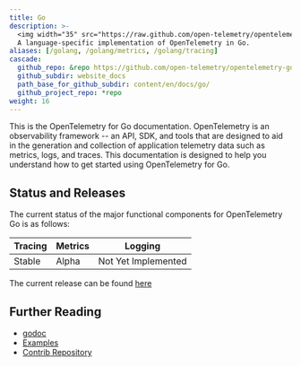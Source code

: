 ```yaml
---
title: Go
description: >-
  <img width="35" src="https://raw.github.com/open-telemetry/opentelemetry.io/main/iconography/32x32/Golang_SDK.svg"></img>
  A language-specific implementation of OpenTelemetry in Go.
aliases: [/golang, /golang/metrics, /golang/tracing]
cascade:
  github_repo: &repo https://github.com/open-telemetry/opentelemetry-go
  github_subdir: website_docs
  path_base_for_github_subdir: content/en/docs/go/
  github_project_repo: *repo
weight: 16
---
```


This is the OpenTelemetry for Go documentation. OpenTelemetry is an observability framework -- an API, SDK, and tools that are designed to aid in the generation and collection of application telemetry data such as metrics, logs, and traces. This documentation is designed to help you understand how to get started using OpenTelemetry for Go.

## Status and Releases

The current status of the major functional components for OpenTelemetry Go is as follows:

| Tracing | Metrics | Logging |
| ------- | ------- | ------- |
| Stable  | Alpha   | Not Yet Implemented |

The current release can be found [here](https://github.com/open-telemetry/opentelemetry-go/releases)

## Further Reading

- [godoc](https://pkg.go.dev/go.opentelemetry.io/otel)
- [Examples](https://github.com/open-telemetry/opentelemetry-go/tree/main/example)
- [Contrib Repository](https://github.com/open-telemetry/opentelemetry-go-contrib)
